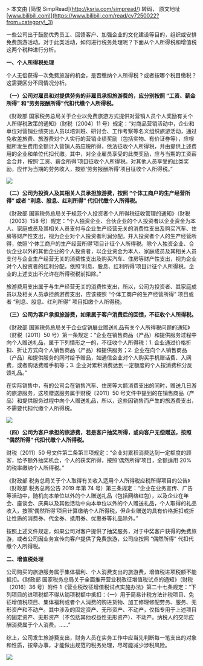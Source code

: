 \> 本文由 \[简悦 SimpRead\](http://ksria.com/simpread/) 转码， 原文地址 \[www.bilibili.com\](https://www.bilibili.com/read/cv7250022?from=category\_3)

一些公司出于鼓励优秀员工、回馈客户、加强企业的文化建设等目的，组织或安排免费旅游活动。对于此类活动，如何进行税务处理呢？下面从个人所得税和增值税这两个税种进行分析。

**一、个人所得税处理**

个人无偿获得一次免费旅游的机会，是否缴纳个人所得税？或者按哪个税目缴税？这需要区分不同情况分析。

**（一）公司对雇员和对提供劳务的非雇员承担旅游费的，应分别按照 “工资、薪金所得” 和“劳务报酬所得”代扣代缴个人所得税。**

《财政部 国家税务总局关于企业以免费旅游方式提供对营销人员个人奖励有关个人所得税政策的通知》（财税〔2004〕11 号）规定：“对商品营销活动中，企业和单位对营销业绩突出人员以培训班、研讨会、工作考察等名义组织旅游活动，通过免收差旅费、旅游费对个人实行的营销业绩奖励（包括实物、有价证券等），应根据所发生费用全额计入营销人员应税所得，依法征收个人所得税，并由提供上述费用的企业和单位代扣代缴。其中，对企业雇员享受的此类奖励，应与当期的工资薪金合并，按照‘工资、薪金所得’项目征收个人所得税。对其他人员享受的此类奖励，应作为当期的劳务收入，按照‘劳务报酬所得’项目征收个人所得税。”

![](http://i0.hdslb.com/bfs/article/fa12ad9cea715a69eb3bcac7e081b02dbd17c854.jpg@1280w_854h.webp)

**（二）公司为投资人及其相关人员承担旅游费，按照 “个体工商户的生产经营所得” 或者 “利息、股息、红利所得” 代扣代缴个人所得税。**

《财政部 国家税务总局关于规范个人投资者个人所得税征收管理的通知》（财税〔2003〕158 号）规定：“个人独资企业、合伙企业的个人投资者以企业资金为本人、家庭成员及其相关人员支付与企业生产经营无关的消费性支出及购买汽车、住房等财产性支出，视为企业对个人投资者利润分配，并入投资者个人的生产经营所得，依照‘个体工商户的生产经营所得’项目计征个人所得税。除个人独资企业、合伙企业以外的其他企业的个人投资者，以企业资金为本人、家庭成员及其相关人员支付与企业生产经营无关的消费性支出及购买汽车、住房等财产性支出，视为企业对个人投资者的红利分配，依照‘利息、股息、红利所得’项目计征个人所得税。企业的上述支出不允许在所得税税前扣除。”

旅游费用支出属于与生产经营无关的消费性支出，所以，公司为投资者、其家庭成员以及相关人员承担旅游费支出，应该按照 “个体工商户的生产经营所得” 项目或者 “利息、股息、红利所得” 项目扣缴个人所得税。

**（三）公司为客户承担旅游费，如果属于客户消费后的回馈，不征收个人所得税。**

《财政部 国家税务总局关于企业促销展业赠送礼品有关个人所得税问题的通知》（财税〔2011〕50 号）第一条规定：“企业在销售商品（产品）和提供服务过程中向个人赠送礼品，属于下列情形之一的，不征收个人所得税：1. 企业通过价格折扣、折让方式向个人销售商品（产品）和提供服务；2. 企业在向个人销售商品（产品）和提供服务的同时给予赠品，如通信企业对个人购买手机赠话费、入网费，或者购话费赠手机等；3. 企业对累积消费达到一定额度的个人按消费积分反馈礼品。”

在实际销售中，有的公司会在销售汽车、住房等大额消费支出的同时，赠送几日游的旅游服务，这项赠送服务属于财税〔2011〕50 号文件中提到的在销售商品（产品）和提供服务过程中向个人赠送礼品，所以，这些因销售而产生的旅游费支出，不需要代扣代缴个人所得税。

![](http://i0.hdslb.com/bfs/article/23e2e9ea26f91cc19878b08e259b28c0b574f8cf.jpg@1320w_882h.webp)

**（四）公司为客户承担的旅游费，若是客户抽奖所得，或向客户无偿赠送，按照 “偶然所得” 代扣代缴个人所得税。**

财税〔2011〕50 号文件第二条第三项规定：“企业对累积消费达到一定额度的顾客，给予额外抽奖机会，个人的获奖所得，按照‘偶然所得’项目，全额适用 20% 的税率缴纳个人所得税。”

《财政部 税务总局关于个人取得有关收入适用个人所得税应税所得项目的公告》（财政部 税务总局公告 2019 年第 74 号）第三条规定：“企业在业务宣传、广告等活动中，随机向本单位以外的个人赠送礼品（包括网络红包），以及企业在年会、座谈会、庆典以及其他活动中向本单位以外的个人赠送礼品，个人取得的礼品收入，按照‘偶然所得’项目计算缴纳个人所得税，但企业赠送的具有价格折扣或折让性质的消费券、代金券、抵用券、优惠券等礼品除外。”

按照上述文件规定，如果公司对客户提供了抽奖服务，对于中奖客户获得的免费旅游，或者公司因业务宣传向客户提供了免费旅游，公司应按照 “偶然所得” 代扣代缴个人所得税。

**二、增值税处理**

公司购买的旅游服务属于集体福利、个人消费支出的旅游费，增值税进项税额不能抵扣。《财政部 国家税务总局关于全面推开营业税改征增值税试点的通知》（财税〔2016〕36 号）附件 1《营业税改征增值税试点实施办法》第二十七条规定：“下列项目的进项税额不得从销项税额中抵扣：（一）用于简易计税方法计税项目、免征增值税项目、集体福利或者个人消费的购进货物、加工修理修配劳务、服务、无形资产和不动产。其中涉及的固定资产、无形资产、不动产，仅指专用于上述项目的固定资产、无形资产（不包括其他权益性无形资产）、不动产。纳税人的交际应酬消费属于个人消费。……”

综上，公司发生旅游费支出，财务人员在实务工作中应当先判断每一笔支出的对象和性质，按章办事，才能做出规范的税务处理，尽可能减少涉税风险。

![](http://i0.hdslb.com/bfs/article/e7b455ff4cb205bb4e81cd14191a3824a3f5fae1.png@1280w_786h.webp)